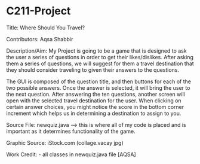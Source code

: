 # C211-Project
Title: Where Should You Travel?
  
  
Contributors:  Aqsa Shabbir


Description/Aim: My Project is going to be a game that is designed to ask the user a series of questions in order to get their likes/dislikes. After asking them a series of questions, we will suggest for them a travel destination that they should consider traveling to given their answers to the questions. 

The GUI is composed of the question title, and then buttons for each of the two possible answers. Once the answer is selected, it will bring the user to the next question. After answering the ten questions, another screen will open with the selected travel destination for the user. When clicking on certain answer choices, you might notice the score in the bottom corner increment which helps us in determining a destination to assign to you. 

Source File: newquiz.java --> this is where all of my code is placed and is important as it determines functionality of the game. 

Graphic Source: iStock.com (collage.vacay jpg)

Work Credit: 
        - all classes in newquiz.java file [AQSA]
